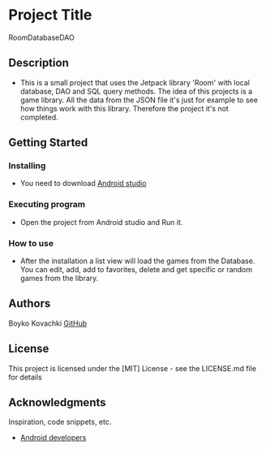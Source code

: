 # Project Title

RoomDatabaseDAO

## Description

* This is a small project that uses the Jetpack library 'Room' with local database, DAO and SQL query methods. The idea of this projects is a game library. All the data from the JSON file it's just for example to see how things work with this library. Therefore the project it's not completed.

## Getting Started

### Installing

* You need to download [Android studio](https://developer.android.com/studio)

### Executing program

* Open the project from Android studio and Run it.

### How to use

*  After the installation a list view will load the games from the Database. You can edit, add, add to favorites, delete and get specific or random games from the library.

## Authors

Boyko Kovachki 
[GitHub](https://github.com/BoykoKovachki/room-example.git)

## License

This project is licensed under the [MIT] License - see the LICENSE.md file for details

## Acknowledgments

Inspiration, code snippets, etc.
* [Android developers](https://developer.android.com/jetpack/androidx/releases/room)